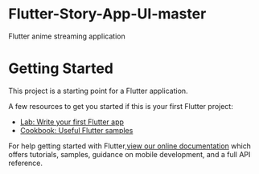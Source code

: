 # Flutter-Story-App-UI-master
Flutter anime streaming application

# Getting Started
This project is a starting point for a Flutter application.

A few resources to get you started if this is your first Flutter project:
   * [Lab: Write your first Flutter app](https://flutter.dev/docs/get-started/codelab)
   * [Cookbook: Useful Flutter samples](https://flutter.io/docs/cookbook)

For help getting started with Flutter,[view our online documentation](https://flutter.io/docs/cookbook)  which offers tutorials, samples, guidance on mobile development, and a full API reference. 
